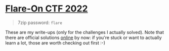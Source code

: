 # [Flare-On CTF 2022](http://flare-on.com)

> 7zip password: `flare`

These are my write-ups (only for the challenges I actually solved). Note that there are official solutions [online](http://flare-on.com) by now: if you're stuck or want to actually learn a lot, those are worth checking out first :-)
